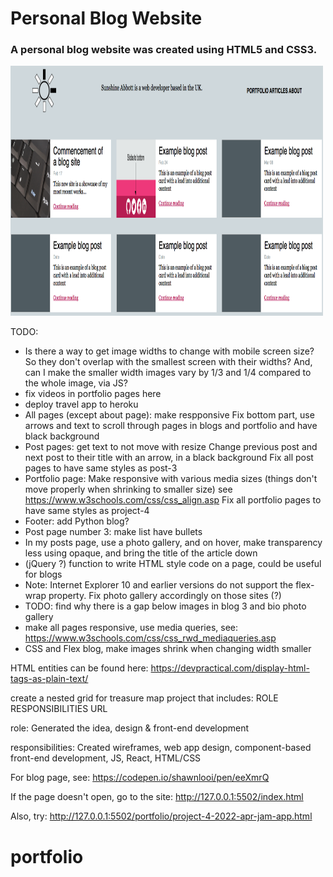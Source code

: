 # Personal Blog Website
### A personal blog website was created using HTML5 and CSS3.

<img src="/images/blog_homepage.png" width="500" height="400">

TODO:
- Is there a way to get image widths to change with mobile screen size? So they don't overlap with the smallest screen with their widths?
    And, can I make the smaller width images vary by 1/3 and 1/4 compared to the whole image, via JS?
- fix videos in portfolio pages here
- deploy travel app to heroku
- All pages (except about page): 
    make respponsive
    Fix bottom part, use arrows and text to scroll through pages in blogs and portfolio and have black background
- Post pages: get text to not move with resize
        Change previous post and next post to their title with an arrow, in a black background
        Fix all post pages to have same styles as post-3
- Portfolio page: Make responsive with various media sizes (things don't move properly when shrinking to smaller size)
    see https://www.w3schools.com/css/css_align.asp
    Fix all portfolio pages to have same styles as project-4
- Footer: add Python blog?
- Post page number 3: make list have bullets
- In my posts page, use a photo gallery, and on hover, make transparency less using opaque, and bring the title of the article down
- (jQuery ?) function to write HTML style code on a page, could be useful for blogs
- Note: Internet Explorer 10 and earlier versions do not support the flex-wrap property. Fix photo gallery accordingly on those sites (?)
- TODO: find why there is a gap below images in blog 3 and bio photo gallery
- make all pages responsive, use media queries, see: https://www.w3schools.com/css/css_rwd_mediaqueries.asp
- CSS and Flex blog, make images shrink when changing width smaller

HTML entities can be found here: https://devpractical.com/display-html-tags-as-plain-text/


create a nested grid for treasure map project that includes:
ROLE            RESPONSIBILITIES       URL

role: Generated the idea, design & front-end development

responsibilities: 
Created wireframes, web app design, component-based front-end development, JS, React, HTML/CSS

For blog page, see: https://codepen.io/shawnlooi/pen/eeXmrQ

If the page doesn't open, go to the site:
http://127.0.0.1:5502/index.html

Also, try:
http://127.0.0.1:5502/portfolio/project-4-2022-apr-jam-app.html

# portfolio
